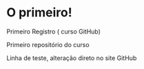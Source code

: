 # O primeiro!
 Primeiro Registro ( curso GitHub)

 Primeiro repositório do curso
 
 Linha de teste, alteração direto no site GitHub
